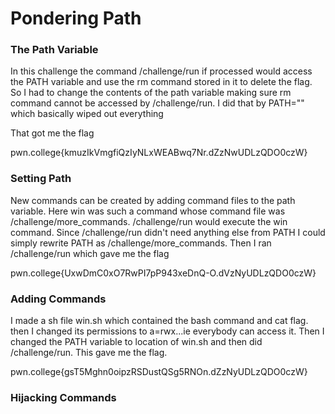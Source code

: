 # Pondering Path
### The Path Variable
In this challenge the command /challenge/run if processed would access the PATH variable and use the rm command stored in it to delete the flag. So I had to change the contents of the path variable making sure rm command cannot be accessed by /challenge/run. I did that by PATH="" which basically wiped out everything

That got me the flag 

pwn.college{kmuzIkVmgfiQzIyNLxWEABwq7Nr.dZzNwUDLzQDO0czW}
### Setting Path
New commands can be created by adding command files to the path variable. Here win was such a command whose command file was /challenge/more_commands. /challenge/run would execute the win command. Since /challenge/run didn't need anything else from PATH I could simply rewrite PATH as /challenge/more_commands. Then I ran /challenge/run which gave me the flag

pwn.college{UxwDmC0xO7RwPI7pP943xeDnQ-O.dVzNyUDLzQDO0czW}
### Adding Commands
I made a sh file win.sh which contained the bash command and cat flag. then I changed its permissions to a=rwx...ie everybody can access it. Then I changed the PATH variable to location of win.sh and then did /challenge/run. This gave me the flag.

pwn.college{gsT5Mghn0oipzRSDustQSg5RNOn.dZzNyUDLzQDO0czW}
### Hijacking Commands
